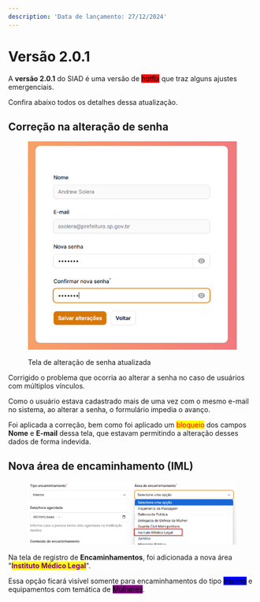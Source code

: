 ```yaml
---
description: 'Data de lançamento: 27/12/2024'
---
```


# Versão 2.0.1

A **versão 2.0.1** do SIAD é uma versão de <mark style="background-color:red;">hotfix</mark> que traz alguns ajustes emergenciais.

Confira abaixo todos os detalhes dessa atualização.

## Correção na alteração de senha

<figure><img src="../../.gitbook/assets/image (5) (1) (1) (1).png" alt=""><figcaption><p>Tela de alteração de senha atualizada</p></figcaption></figure>

Corrigido o problema que ocorria ao alterar a senha no caso de usuários com múltiplos vínculos.

Como o usuário estava cadastrado mais de uma vez com o mesmo e-mail no sistema, ao alterar a senha, o formulário impedia o avanço.

Foi aplicada a correção, bem como foi aplicado um <mark style="color:red;">bloqueio</mark> dos campos **Nome** e **E-mail** dessa tela, que estavam permitindo a alteração desses dados de forma indevida.

## Nova área de encaminhamento (IML)

<figure><img src="../../.gitbook/assets/image (1) (1) (1) (1) (1) (1) (1) (1) (1) (1) (1) (1) (1).png" alt=""><figcaption></figcaption></figure>

Na tela de registro de **Encaminhamentos**, foi adicionada a nova área "<mark style="color:purple;">**Instituto Médico Legal**</mark>".

Essa opção ficará visível somente para encaminhamentos do tipo <mark style="background-color:blue;">Interno</mark> e equipamentos com temática de <mark style="background-color:purple;">Mulheres</mark>.

